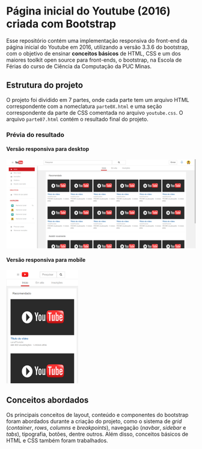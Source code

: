 # Página inicial do Youtube (2016) criada com Bootstrap

Esse repositório contém uma implementação responsiva do front-end da página inicial do Youtube em 2016, utilizando a versão 3.3.6 do bootstrap, com o objetivo de ensinar **conceitos básicos** de HTML, CSS e um dos maiores toolkit open source para front-ends, o bootstrap, na Escola de Férias do curso de Ciência da Computação da PUC Minas.

## Estrutura do projeto

O projeto foi dividido em 7 partes, onde cada parte tem um arquivo HTML correspondente com a nomeclatura `parte0X.html` e uma seção correspondente da parte de CSS comentada no arquivo `youtube.css`. O arquivo `parte07.html` contém o resultado final do projeto.

### Prévia do resultado

#### Versão responsiva para desktop

<img src="https://github.com/pedrosodre/Youtube-Bootstrap/raw/master/preview-desktop.png" width="600" alt="Prévia da versão responsiva para desktop" />

#### Versão responsiva para mobile

<img src="https://github.com/pedrosodre/Youtube-Bootstrap/raw/master/preview-mobile.png" height="300" alt="Prévia da versão responsiva para mobile" />

## Conceitos abordados

Os principais conceitos de layout, conteúdo e componentes do bootstrap foram abordados durante a criação do projeto, como o sistema de *grid* (*container*, *rows*, *columns* e *breakpoints*), navegação (*navbar*, *sidebar* e *tabs*), tipografia, botões, dentre outros. Além disso, conceitos básicos de HTML e CSS também foram trabalhados.